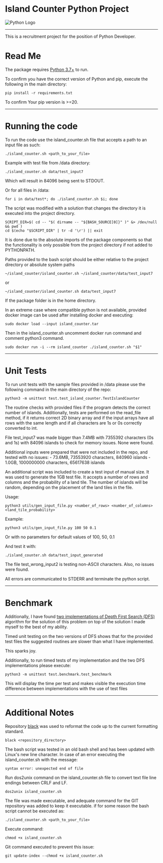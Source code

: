 # Island Counter Python Project

![Python Logo](https://www.python.org/static/community_logos/python-logo.png "Sample inline image")

----

This is a recruitment project for the position of Python Developer.

# Read Me

The package requires [Python 3.7+](https://www.python.org/downloads/release/python-3108/) to run.

To confirm you have the correct version of Python and pip, execute the following in the main directory:

    pip install -r requirements.txt

To confirm Your pip version is >=20.

----

# Running the code

To run the code use the island_counter.sh file that accepts a path to an input file as such:

    ./island_counter.sh <path_to_your_file>

Example with test file from /data directory:
    
    ./island_counter.sh data/test_input7

Which will result in 84096 being sent to STDOUT.

Or for all files in /data:

    for i in data/test*; do ./island_counter.sh $i; done


The script was modified with a solution that changes the directory it is executed into the project directory.

    SCRIPT_DIR=$( cd -- "$( dirname -- "${BASH_SOURCE[0]}" )" &> /dev/null && pwd )
    cd $(echo "$SCRIPT_DIR" | tr -d '\r') || exit

It is done due to the absolute imports of the package components 
so that the functionality is only possible from the project directory if not added to PYTHONPATH.

Paths provided to the bash script should be either relative to the project directory
or absolute system paths

    ~/island_counter/island_counter.sh ~/island_counter/data/test_input7

or
    
    ~/island_counter/island_counter.sh data/test_input7

If the package folder is in the home directory.



In an extreme case where compatible python is not available, provided docker image can be used after installing docker
and executing:

    sudo docker load --input island_counter.tar

Then in the island_counter.sh uncomment docker run command and comment python3 command.

    sudo docker run -i --rm island_counter ./island_counter.sh "$1"

----

# Unit Tests

To run unit tests with the sample files provided in /data please use the following command 
in the main directory of the repo:

    python3 -m unittest test.test_island_counter.TestIslandCounter

The routine checks with provided files if the program detects the correct number of islands.
Additionally, tests are performed on the read_file method, if it returns correct 2D binary array and
if the input arrays have all rows with the same length and if all characters are 1s or 0s correctly converted to int.


File test_input7 was made bigger than 7.4MB with 7355392 characters (0s and 1s) with 84096 islands to check for memory issues. 
None were found.

Additional inputs were prepared that were not included in the repo, and tested with no issues:
    - 73.6MB, 73553920 characters, 840960 islands
    - 1.0GB, 1000000000 characters, 65617638 islands

An additional script was included to create a test input of manual size. It was used to generate the 1GB test file.
It accepts a number of rows and columns and the probability of a land tile. The number of islands will be random,
depending on the placement of the land tiles in the file.

Usage:

    python3 utils/gen_input_file.py <number_of_rows> <number_of_columns> <land_tile_probability>

Example:

    python3 utils/gen_input_file.py 100 50 0.1

Or with no parameters for default values of 100, 50, 0.1

And test it with:

    ./island_counter.sh data/test_input_generated


The file test_wrong_input2 is testing non-ASCII characters. Also, no issues were found.

All errors are communicated to STDERR and terminate the python script.

----

# Benchmark

Additionally, I have found [two implementations of Depth First Search (DFS)](https://www.geeksforgeeks.org/find-number-of-islands/) algorithm for the solution of this problem on top
of the solution I made myself to the best of my ability.

Timed unit testing on the two versions of DFS shows that for the provided test files the suggested routines are slower
than what I have implemented.

This sparks joy.

Additionally, to run timed tests of my implementation and the two DFS implementations please execute:

    python3 -m unittest test.benchmark.test_benchmark

This will display the time per test and makes visible the execution time difference between implementations 
with the use of test files

----

# Additional Notes

Repository [black](https://pypi.org/project/black/) was used to reformat the code up to the current formatting standard.

    black <repository_directory>


The bash script was tested in an old bash shell and has been updated with Linux's new line character.
In case of an error executing the island_counter.sh with the message:

    syntax error: unexpected end of file

Run dos2unix command on the island_counter.sh file to convert text file line endings between CRLF and LF.

    dos2unix island_counter.sh


The file was made executable, and adequate command for the GIT repository was added to keep it executable.
if for some reason the bash script cannot be executed as:

    ./island_counter.sh <path_to_your_file>

Execute command:

    chmod +x island_counter.sh

Git command executed to prevent this issue:

    git update-index --chmod +x island_counter.sh
